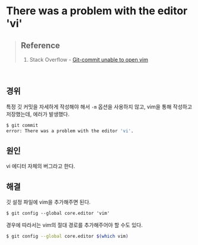 # There was a problem with the editor 'vi'

> ## Reference
>
> 1. Stack Overflow - [Git-commit unable to open vim](https://stackoverflow.com/questions/26930924/git-commit-unable-to-open-vim)

<br/>



## 경위

특정 깃 커밋을 자세하게 작성해야 해서 `-m` 옵션을 사용하지 않고, vim을 통해 작성하고 저장했는데, 에러가 발생했다.

```bash
$ git commit
error: There was a problem with the editor 'vi'.
```



## 원인

vi 에디터 자체의 버그라고 한다.



## 해결

깃 설정 파일에 vim을 추가해주면 된다.

```shell
$ git config --global core.editor 'vim'
```

경우에 따라서는 vim의 절대 경로를 추가해주어야 할 수도 있다.

```bash
$ git config --global core.editor $(which vim)
```